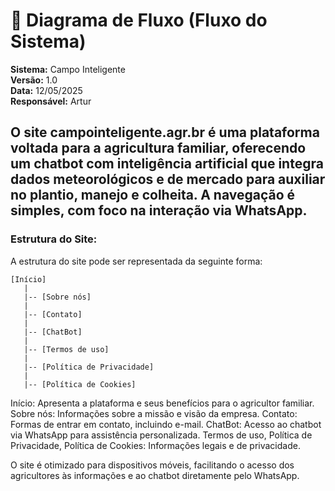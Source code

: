 # 🔁 Diagrama de Fluxo (Fluxo do Sistema)
**Sistema:** Campo Inteligente  
**Versão:** 1.0  
**Data:** 12/05/2025  
**Responsável:** Artur

O site campointeligente.agr.br é uma plataforma voltada para a agricultura familiar, oferecendo um chatbot com inteligência artificial que integra dados meteorológicos e de mercado para auxiliar no plantio, manejo e colheita. A navegação é simples, com foco na interação via WhatsApp.
---
### Estrutura do Site:
A estrutura do site pode ser representada da seguinte forma:
```
[Início]
   |
   |-- [Sobre nós]
   |
   |-- [Contato]
   |
   |-- [ChatBot]
   |
   |-- [Termos de uso]
   |
   |-- [Política de Privacidade]
   |
   |-- [Política de Cookies]
```
Início: Apresenta a plataforma e seus benefícios para o agricultor familiar.
Sobre nós: Informações sobre a missão e visão da empresa.
Contato: Formas de entrar em contato, incluindo e-mail.
ChatBot: Acesso ao chatbot via WhatsApp para assistência personalizada.
Termos de uso, Política de Privacidade, Política de Cookies: Informações legais e de privacidade.

O site é otimizado para dispositivos móveis, facilitando o acesso dos agricultores às informações e ao chatbot diretamente pelo WhatsApp.